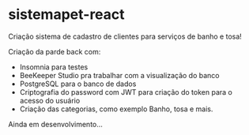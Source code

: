 # sistemapet-react
Criação sistema de cadastro de clientes para serviços de banho e tosa!

Criação da parde back com:
- Insomnia para testes
- BeeKeeper Studio pra trabalhar com a visualização do banco
- PostgreSQL para o banco de dados
- Criptografia do password com JWT para criação do token para o acesso do usuário
- Criação das categorias, como exemplo Banho, tosa e mais.

Ainda em desenvolvimento...
